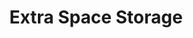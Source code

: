 ---
title: "Extra Space Storage"
url: /charlotte/extra-space-storage-university-city-boulevard/
shop: storage rental
---